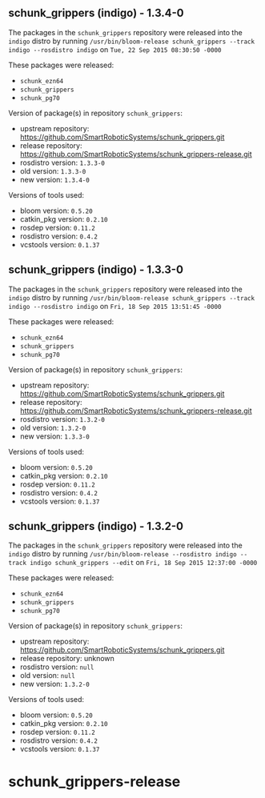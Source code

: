 ## schunk_grippers (indigo) - 1.3.4-0

The packages in the `schunk_grippers` repository were released into the `indigo` distro by running `/usr/bin/bloom-release schunk_grippers --track indigo --rosdistro indigo` on `Tue, 22 Sep 2015 08:30:50 -0000`

These packages were released:
- `schunk_ezn64`
- `schunk_grippers`
- `schunk_pg70`

Version of package(s) in repository `schunk_grippers`:
- upstream repository: https://github.com/SmartRoboticSystems/schunk_grippers.git
- release repository: https://github.com/SmartRoboticSystems/schunk_grippers-release.git
- rosdistro version: `1.3.3-0`
- old version: `1.3.3-0`
- new version: `1.3.4-0`

Versions of tools used:
- bloom version: `0.5.20`
- catkin_pkg version: `0.2.10`
- rosdep version: `0.11.2`
- rosdistro version: `0.4.2`
- vcstools version: `0.1.37`


## schunk_grippers (indigo) - 1.3.3-0

The packages in the `schunk_grippers` repository were released into the `indigo` distro by running `/usr/bin/bloom-release schunk_grippers --track indigo --rosdistro indigo` on `Fri, 18 Sep 2015 13:51:45 -0000`

These packages were released:
- `schunk_ezn64`
- `schunk_grippers`
- `schunk_pg70`

Version of package(s) in repository `schunk_grippers`:
- upstream repository: https://github.com/SmartRoboticSystems/schunk_grippers.git
- release repository: https://github.com/SmartRoboticSystems/schunk_grippers-release.git
- rosdistro version: `1.3.2-0`
- old version: `1.3.2-0`
- new version: `1.3.3-0`

Versions of tools used:
- bloom version: `0.5.20`
- catkin_pkg version: `0.2.10`
- rosdep version: `0.11.2`
- rosdistro version: `0.4.2`
- vcstools version: `0.1.37`


## schunk_grippers (indigo) - 1.3.2-0

The packages in the `schunk_grippers` repository were released into the `indigo` distro by running `/usr/bin/bloom-release --rosdistro indigo --track indigo schunk_grippers --edit` on `Fri, 18 Sep 2015 12:37:00 -0000`

These packages were released:
- `schunk_ezn64`
- `schunk_grippers`
- `schunk_pg70`

Version of package(s) in repository `schunk_grippers`:
- upstream repository: https://github.com/SmartRoboticSystems/schunk_grippers.git
- release repository: unknown
- rosdistro version: `null`
- old version: `null`
- new version: `1.3.2-0`

Versions of tools used:
- bloom version: `0.5.20`
- catkin_pkg version: `0.2.10`
- rosdep version: `0.11.2`
- rosdistro version: `0.4.2`
- vcstools version: `0.1.37`


# schunk_grippers-release
